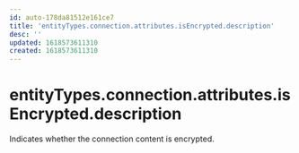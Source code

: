 ```yaml
---
id: auto-178da81512e161ce7
title: 'entityTypes.connection.attributes.isEncrypted.description'
desc: ''
updated: 1618573611310
created: 1618573611310
---
```

# entityTypes.connection.attributes.isEncrypted.description

Indicates whether the connection content is encrypted.